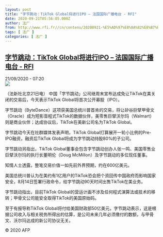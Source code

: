 ```yaml
---
layout: post
title: "字节跳动：TikTok Global将进行IPO – 法国国际广播电台 - RFI"
date: 2020-09-21T05:56:05.000Z
author: 法广
from: http://www.rfi.fr//cn/contenu/20200921-%E5%AD%97%E8%8A%82%E8%B7%B3%E5%8A%A8tiktok-global%E5%B0%86%E8%BF%9B%E8%A1%8Cipo
tags: [ 法广 ]
categories: [ 法广 ]
---
```

<!--1600667765000-->
[字节跳动：TikTok Global将进行IPO – 法国国际广播电台 - RFI](http://www.rfi.fr//cn/contenu/20200921-%E5%AD%97%E8%8A%82%E8%B7%B3%E5%8A%A8tiktok-global%E5%B0%86%E8%BF%9B%E8%A1%8Cipo)
------

<div>
<div>21/09/2020 - 07:20</div><img src="https://s.rfi.fr/media/display/0010a198-fbcd-11ea-b2f1-005056a98db9/w:310/p:16x9/eco0001b.200921132006.jpg"><div class="t-content__body u-clearfix">            <p>（法新社北京21日电）    中国「字节跳动」公司继周末宣布达成免让TikTok在美关闭的交易后，今天表示TikTok Global将首次公开募股（IPO）。</p><p>    字节跳动（ByteDance）这项获美国总统川普首肯的交易，将让矽谷巨擘甲骨文（Oracle）成为短影音程式TikTok的数据伙伴，美零售巨擘沃尔玛（Walmart）则是商业伙伴；达成协议后，TikTok在美新公司名为TikTok Global。</p><p>    字节跳动今天在社群媒体发表声明，TikTok Global打算展开一轮小比例的Pre-IPO融资，融资后TikTok Global将成为字节跳动持股80%的子公司。</p><p>    字节跳动另指出，TikTok Global董事会包含字节跳动创办人张一鸣、美国零售业巨擘沃尔玛的执行长董明伦（Doug McMillon）及字节跳动的多位现任董事。</p><p>    知情人士透露，整笔交易价值一如先前外界预期，约在600亿美元。</p><p>    美国总统川普认为在美约有1亿用户的TikTok恐会把个资回传中国政府而影响国家安全，8月14日签署行政命令，给字节跳动90天时间出售TikTok在美业务。</p><p>    字节跳动指出，目前TikTok Global的营运计画不涉及任何程式演算法或技术的移转；甲骨文公司能安全取得TikTok的美国原始码。</p><p>    至于有报导称TikTok Global将付给美国财政部50亿美元，字节跳动表示，这是根据公司收入与相关税务所得出的估算，是公司未来几年必须缴付的数额，与甲骨文、沃尔玛达成的新公司协议无关。</p>            <p class="t-copyright">© 2020 AFP</p>        </div>
</div>
